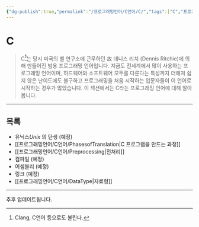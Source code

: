 ```yaml
---
{"dg-publish":true,"permalink":"/프로그래밍언어/C언어/C/","tags":["C","프로그래밍언어"],"created":"2024-02-06T20:25:23.214+09:00","updated":"2024-05-09T10:13:46.874+09:00"}
---
```



# C

> C[^1]는 당시 미국의 벨 연구소에 근무하던 故 데니스 리치 (Dennis Ritchie)에 의해 만들어진 범용 프로그래밍 언어입니다. 지금도 전세계에서 많이 사용하는 프로그래밍 언어이며, 하드웨어와 소프트웨어 모두를 다룬다는 특성까지 더해져 쉽지 않은 난이도에도 불구하고 프로그래밍을 처음 시작하는 입문자들이 이 언어로 시작하는 경우가 많았습니다. 이 섹션에서는 C라는 프로그래밍 언어에 대해 알아봅니다.

---

## 목록
+ 유닉스*Unix* 의 탄생 (예정)
+ [[프로그래밍언어/C언어/PhasesofTranslation\|C 프로그램을 만드는 과정]]
+ [[프로그래밍언어/C언어/Preprocessing\|전처리]]
+ 컴파일 (예정)
+ 어셈블리 (예정)
+ 링크 (예정)
+ [[프로그래밍언어/C언어/DataType\|자료형]]

---
추후 업데이트됩니다.

[^1]: Clang, C언어 등으로도 불린다.